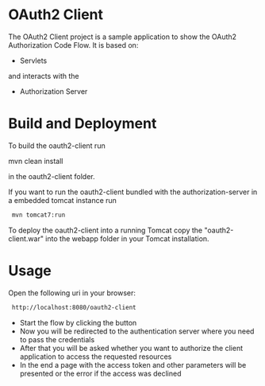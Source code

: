 OAuth2 Client
=====

The OAuth2 Client project is a sample application to show the OAuth2 Authorization Code Flow. It is based on:

* Servlets

and interacts with the

* Authorization Server

Build and Deployment
===

To build the oauth2-client run

 mvn clean install

in the oauth2-client folder.

If you want to run the oauth2-client bundled with the authorization-server in a embedded tomcat instance run
```sh
 mvn tomcat7:run
```

To deploy the oauth2-client into a running Tomcat copy the "oauth2-client.war" into the webapp folder in your Tomcat installation.

Usage
===

Open the following uri in your browser:
```html
 http://localhost:8080/oauth2-client
```
* Start the flow by clicking the button
* Now you will be redirected to the authentication server where you need to pass the credentials
* After that you will be asked whether you want to authorize the client application to access the requested resources
* In the end a page with the access token and other parameters will be presented or the error if the access was declined